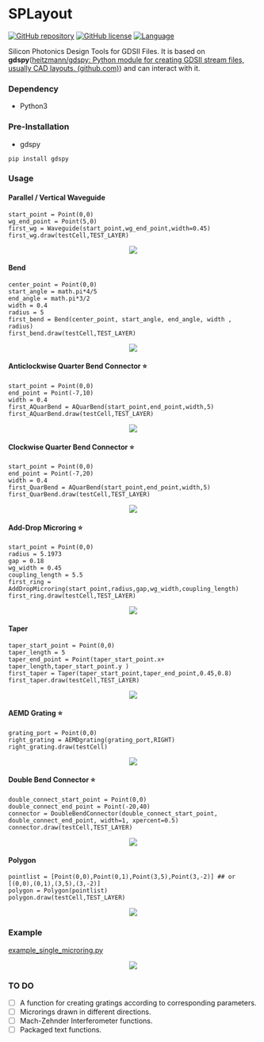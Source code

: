 

# SPLayout
[![GitHub repository](https://img.shields.io/badge/github-SPLayout-blue)](https://github.com/Hideousmon/SPLayout) [![GitHub license](https://img.shields.io/badge/lisence-GNU--3.0-green)](https://github.com/Hideousmon/SPLayout/blob/main/LICENSE) [![Language](https://img.shields.io/badge/make%20with-Python-red)]()

 Silicon Photonics Design Tools for GDSII Files. It is based on **gdspy**([heitzmann/gdspy: Python module for creating GDSII stream files, usually CAD layouts. (github.com)](https://github.com/heitzmann/gdspy)) and can interact with it.
 
### Dependency
* Python3

### Pre-Installation

* gdspy 

```
pip install gdspy
```

### Usage

#### Parallel / Vertical Waveguide

```
start_point = Point(0,0)
wg_end_point = Point(5,0)
first_wg = Waveguide(start_point,wg_end_point,width=0.45)
first_wg.draw(testCell,TEST_LAYER)
```

<p align="center">
  <img src="./pictures/waveguide.png" />
</p>

#### Bend

```
center_point = Point(0,0)
start_angle = math.pi*4/5
end_angle = math.pi*3/2
width = 0.4
radius = 5
first_bend = Bend(center_point, start_angle, end_angle, width , radius)
first_bend.draw(testCell,TEST_LAYER)
```


<p align="center">
  <img src="./pictures/bend.png" />
</p>


#### Anticlockwise Quarter Bend Connector :star:

```
start_point = Point(0,0)
end_point = Point(-7,10)
width = 0.4
first_AQuarBend = AQuarBend(start_point,end_point,width,5)
first_AQuarBend.draw(testCell,TEST_LAYER)
```

<p align="center">
  <img src="./pictures/AQuarBend.png" />
</p>


#### Clockwise Quarter Bend Connector :star:

```
start_point = Point(0,0)
end_point = Point(-7,20)
width = 0.4
first_QuarBend = AQuarBend(start_point,end_point,width,5)
first_QuarBend.draw(testCell,TEST_LAYER)
```

<p align="center">
  <img src="./pictures/QuarBend.png" />
</p>

#### Add-Drop Microring :star:

```
start_point = Point(0,0)
radius = 5.1973
gap = 0.18
wg_width = 0.45
coupling_length = 5.5
first_ring = AddDropMicroring(start_point,radius,gap,wg_width,coupling_length)
first_ring.draw(testCell,TEST_LAYER)
```

<p align="center">
  <img src="./pictures/Add-Drop Microring.png" />
</p>


#### Taper

```
taper_start_point = Point(0,0)
taper_length = 5
taper_end_point = Point(taper_start_point.x+ taper_length,taper_start_point.y )
first_taper = Taper(taper_start_point,taper_end_point,0.45,0.8)
first_taper.draw(testCell,TEST_LAYER)
```

<p align="center">
  <img src="./pictures/Taper.png" />
</p>


#### AEMD Grating :star:

```
grating_port = Point(0,0)
right_grating = AEMDgrating(grating_port,RIGHT)
right_grating.draw(testCell)
```

<p align="center">
  <img src="./pictures/AEMDGrating.png" />
</p>

#### Double Bend Connector :star:

```
double_connect_start_point = Point(0,0)
double_connect_end_point = Point(-20,40)
connector = DoubleBendConnector(double_connect_start_point, double_connect_end_point, width=1, xpercent=0.5)
connector.draw(testCell,TEST_LAYER)
```

<p align="center">
  <img src="./pictures/DoubleConnector.png" />
</p>

#### Polygon

```
pointlist = [Point(0,0),Point(0,1),Point(3,5),Point(3,-2)] ## or [(0,0),(0,1),(3,5),(3,-2)]
polygon = Polygon(pointlist)
polygon.draw(testCell,TEST_LAYER)
```

<p align="center">
  <img src="./pictures/Polygon.png" />
</p>




### Example

[example_single_microring.py](https://github.com/Hideousmon/SPLayout/blob/main/example_single_microring.py) 

<p align="center">
  <img src="./pictures/example.png" />
</p>

### TO DO
- [ ] A function for creating gratings according to corresponding parameters.
- [ ] Microrings drawn in different directions.
- [ ] Mach-Zehnder Interferometer functions.
- [ ] Packaged text functions.
